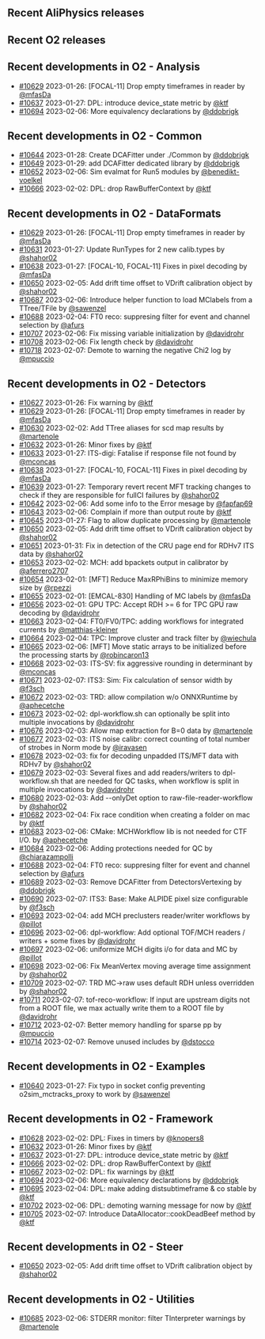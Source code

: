 ## Recent AliPhysics releases
## Recent O2 releases
## Recent developments in O2 - Analysis
- [\#10629](https://github.com/AliceO2Group/AliceO2/pull/10629) 2023-01-26: [FOCAL-11] Drop empty timeframes in reader by [@mfasDa](https://github.com/mfasDa)
- [\#10637](https://github.com/AliceO2Group/AliceO2/pull/10637) 2023-01-27: DPL: introduce device_state metric by [@ktf](https://github.com/ktf)
- [\#10694](https://github.com/AliceO2Group/AliceO2/pull/10694) 2023-02-06: More equivalency declarations by [@ddobrigk](https://github.com/ddobrigk)
## Recent developments in O2 - Common
- [\#10644](https://github.com/AliceO2Group/AliceO2/pull/10644) 2023-01-28: Create DCAFitter under ./Common by [@ddobrigk](https://github.com/ddobrigk)
- [\#10649](https://github.com/AliceO2Group/AliceO2/pull/10649) 2023-01-29: add DCAFitter dedicated library by [@ddobrigk](https://github.com/ddobrigk)
- [\#10652](https://github.com/AliceO2Group/AliceO2/pull/10652) 2023-02-06: Sim evalmat for Run5 modules by [@benedikt-voelkel](https://github.com/benedikt-voelkel)
- [\#10666](https://github.com/AliceO2Group/AliceO2/pull/10666) 2023-02-02: DPL: drop RawBufferContext by [@ktf](https://github.com/ktf)
## Recent developments in O2 - DataFormats
- [\#10629](https://github.com/AliceO2Group/AliceO2/pull/10629) 2023-01-26: [FOCAL-11] Drop empty timeframes in reader by [@mfasDa](https://github.com/mfasDa)
- [\#10631](https://github.com/AliceO2Group/AliceO2/pull/10631) 2023-01-27: Update RunTypes for 2 new calib.types by [@shahor02](https://github.com/shahor02)
- [\#10638](https://github.com/AliceO2Group/AliceO2/pull/10638) 2023-01-27: [FOCAL-10, FOCAL-11] Fixes in pixel decoding by [@mfasDa](https://github.com/mfasDa)
- [\#10650](https://github.com/AliceO2Group/AliceO2/pull/10650) 2023-02-05: Add drift time offset to VDrift calibration object by [@shahor02](https://github.com/shahor02)
- [\#10687](https://github.com/AliceO2Group/AliceO2/pull/10687) 2023-02-06: Introduce helper function to load MClabels from a TTree/TFile by [@sawenzel](https://github.com/sawenzel)
- [\#10688](https://github.com/AliceO2Group/AliceO2/pull/10688) 2023-02-04: FT0 reco: suppresing filter for event and channel selection by [@afurs](https://github.com/afurs)
- [\#10707](https://github.com/AliceO2Group/AliceO2/pull/10707) 2023-02-06: Fix missing variable initialization by [@davidrohr](https://github.com/davidrohr)
- [\#10708](https://github.com/AliceO2Group/AliceO2/pull/10708) 2023-02-06: Fix length check by [@davidrohr](https://github.com/davidrohr)
- [\#10718](https://github.com/AliceO2Group/AliceO2/pull/10718) 2023-02-07: Demote to warning the negative Chi2 log by [@mpuccio](https://github.com/mpuccio)
## Recent developments in O2 - Detectors
- [\#10627](https://github.com/AliceO2Group/AliceO2/pull/10627) 2023-01-26: Fix warning by [@ktf](https://github.com/ktf)
- [\#10629](https://github.com/AliceO2Group/AliceO2/pull/10629) 2023-01-26: [FOCAL-11] Drop empty timeframes in reader by [@mfasDa](https://github.com/mfasDa)
- [\#10630](https://github.com/AliceO2Group/AliceO2/pull/10630) 2023-02-02: Add TTree aliases for scd map results by [@martenole](https://github.com/martenole)
- [\#10632](https://github.com/AliceO2Group/AliceO2/pull/10632) 2023-01-26: Minor fixes by [@ktf](https://github.com/ktf)
- [\#10633](https://github.com/AliceO2Group/AliceO2/pull/10633) 2023-01-27: ITS-digi: Fatalise if response file not found by [@mconcas](https://github.com/mconcas)
- [\#10638](https://github.com/AliceO2Group/AliceO2/pull/10638) 2023-01-27: [FOCAL-10, FOCAL-11] Fixes in pixel decoding by [@mfasDa](https://github.com/mfasDa)
- [\#10639](https://github.com/AliceO2Group/AliceO2/pull/10639) 2023-01-27: Temporary revert recent MFT tracking changes to check if they are responsible for fullCI failures by [@shahor02](https://github.com/shahor02)
- [\#10642](https://github.com/AliceO2Group/AliceO2/pull/10642) 2023-02-06: Add some info to the Error mesage by [@fapfap69](https://github.com/fapfap69)
- [\#10643](https://github.com/AliceO2Group/AliceO2/pull/10643) 2023-02-06: Complain if more than output route by [@ktf](https://github.com/ktf)
- [\#10645](https://github.com/AliceO2Group/AliceO2/pull/10645) 2023-01-27: Flag to allow duplicate processing by [@martenole](https://github.com/martenole)
- [\#10650](https://github.com/AliceO2Group/AliceO2/pull/10650) 2023-02-05: Add drift time offset to VDrift calibration object by [@shahor02](https://github.com/shahor02)
- [\#10651](https://github.com/AliceO2Group/AliceO2/pull/10651) 2023-01-31: Fix in detection of the CRU page end for RDHv7 ITS data by [@shahor02](https://github.com/shahor02)
- [\#10653](https://github.com/AliceO2Group/AliceO2/pull/10653) 2023-02-02: MCH: add bpackets output in calibrator by [@aferrero2707](https://github.com/aferrero2707)
- [\#10654](https://github.com/AliceO2Group/AliceO2/pull/10654) 2023-02-01:  [MFT] Reduce MaxRPhiBins to minimize memory size  by [@rpezzi](https://github.com/rpezzi)
- [\#10655](https://github.com/AliceO2Group/AliceO2/pull/10655) 2023-02-01: [EMCAL-830] Handling of MC labels by [@mfasDa](https://github.com/mfasDa)
- [\#10656](https://github.com/AliceO2Group/AliceO2/pull/10656) 2023-02-01: GPU TPC: Accept RDH >= 6 for TPC GPU raw decoding by [@davidrohr](https://github.com/davidrohr)
- [\#10663](https://github.com/AliceO2Group/AliceO2/pull/10663) 2023-02-04: FT0/FV0/TPC: adding workflows for integrated currents by [@matthias-kleiner](https://github.com/matthias-kleiner)
- [\#10664](https://github.com/AliceO2Group/AliceO2/pull/10664) 2023-02-04: TPC: Improve cluster and track filter by [@wiechula](https://github.com/wiechula)
- [\#10665](https://github.com/AliceO2Group/AliceO2/pull/10665) 2023-02-06: [MFT] Move static arrays to be initialized before the processing starts by [@robincaron13](https://github.com/robincaron13)
- [\#10668](https://github.com/AliceO2Group/AliceO2/pull/10668) 2023-02-03: ITS-SV: fix aggressive rounding in determinant by [@mconcas](https://github.com/mconcas)
- [\#10671](https://github.com/AliceO2Group/AliceO2/pull/10671) 2023-02-07: ITS3: Sim: Fix calculation of sensor width by [@f3sch](https://github.com/f3sch)
- [\#10672](https://github.com/AliceO2Group/AliceO2/pull/10672) 2023-02-03: TRD: allow compilation w/o ONNXRuntime by [@aphecetche](https://github.com/aphecetche)
- [\#10673](https://github.com/AliceO2Group/AliceO2/pull/10673) 2023-02-02: dpl-workflow.sh can optionally be split into multiple invocations by [@davidrohr](https://github.com/davidrohr)
- [\#10676](https://github.com/AliceO2Group/AliceO2/pull/10676) 2023-02-03: Allow map extraction for B=0 data by [@martenole](https://github.com/martenole)
- [\#10677](https://github.com/AliceO2Group/AliceO2/pull/10677) 2023-02-03: ITS noise calibr: correct counting of total number of strobes in Norm mode by [@iravasen](https://github.com/iravasen)
- [\#10678](https://github.com/AliceO2Group/AliceO2/pull/10678) 2023-02-03: fix for decoding unpadded ITS/MFT data with RDHv7 by [@shahor02](https://github.com/shahor02)
- [\#10679](https://github.com/AliceO2Group/AliceO2/pull/10679) 2023-02-03: Several fixes and add readers/writers to dpl-workflow.sh that are needed for QC tasks, when workflow is split in multiple invocations by [@davidrohr](https://github.com/davidrohr)
- [\#10680](https://github.com/AliceO2Group/AliceO2/pull/10680) 2023-02-03: Add --onlyDet option to raw-file-reader-workflow by [@shahor02](https://github.com/shahor02)
- [\#10682](https://github.com/AliceO2Group/AliceO2/pull/10682) 2023-02-04: Fix race condition when creating a folder on mac by [@ktf](https://github.com/ktf)
- [\#10683](https://github.com/AliceO2Group/AliceO2/pull/10683) 2023-02-06: CMake: MCHWorkflow lib is not needed for CTF I/O. by [@aphecetche](https://github.com/aphecetche)
- [\#10684](https://github.com/AliceO2Group/AliceO2/pull/10684) 2023-02-06: Adding protections needed for QC by [@chiarazampolli](https://github.com/chiarazampolli)
- [\#10688](https://github.com/AliceO2Group/AliceO2/pull/10688) 2023-02-04: FT0 reco: suppresing filter for event and channel selection by [@afurs](https://github.com/afurs)
- [\#10689](https://github.com/AliceO2Group/AliceO2/pull/10689) 2023-02-03: Remove DCAFitter from DetectorsVertexing by [@ddobrigk](https://github.com/ddobrigk)
- [\#10690](https://github.com/AliceO2Group/AliceO2/pull/10690) 2023-02-07: ITS3: Base: Make ALPIDE pixel size configurable by [@f3sch](https://github.com/f3sch)
- [\#10693](https://github.com/AliceO2Group/AliceO2/pull/10693) 2023-02-04: add MCH preclusters reader/writer workflows by [@pillot](https://github.com/pillot)
- [\#10696](https://github.com/AliceO2Group/AliceO2/pull/10696) 2023-02-06: dpl-workflow: Add optional TOF/MCH readers / writers + some fixes by [@davidrohr](https://github.com/davidrohr)
- [\#10697](https://github.com/AliceO2Group/AliceO2/pull/10697) 2023-02-06: uniformize MCH digits i/o for data and MC by [@pillot](https://github.com/pillot)
- [\#10698](https://github.com/AliceO2Group/AliceO2/pull/10698) 2023-02-06: Fix MeanVertex moving average time assignment by [@shahor02](https://github.com/shahor02)
- [\#10709](https://github.com/AliceO2Group/AliceO2/pull/10709) 2023-02-07: TRD MC->raw uses default RDH unless overridden by [@shahor02](https://github.com/shahor02)
- [\#10711](https://github.com/AliceO2Group/AliceO2/pull/10711) 2023-02-07: tof-reco-workflow: If input are upstream digits not from a ROOT file, we max actually write them to a ROOT file by [@davidrohr](https://github.com/davidrohr)
- [\#10712](https://github.com/AliceO2Group/AliceO2/pull/10712) 2023-02-07: Better memory handling for sparse pp by [@mpuccio](https://github.com/mpuccio)
- [\#10714](https://github.com/AliceO2Group/AliceO2/pull/10714) 2023-02-07: Remove unused includes by [@dstocco](https://github.com/dstocco)
## Recent developments in O2 - Examples
- [\#10640](https://github.com/AliceO2Group/AliceO2/pull/10640) 2023-01-27: Fix typo in socket config preventing o2sim_mctracks_proxy to work by [@sawenzel](https://github.com/sawenzel)
## Recent developments in O2 - Framework
- [\#10628](https://github.com/AliceO2Group/AliceO2/pull/10628) 2023-02-02: DPL: Fixes in timers by [@knopers8](https://github.com/knopers8)
- [\#10632](https://github.com/AliceO2Group/AliceO2/pull/10632) 2023-01-26: Minor fixes by [@ktf](https://github.com/ktf)
- [\#10637](https://github.com/AliceO2Group/AliceO2/pull/10637) 2023-01-27: DPL: introduce device_state metric by [@ktf](https://github.com/ktf)
- [\#10666](https://github.com/AliceO2Group/AliceO2/pull/10666) 2023-02-02: DPL: drop RawBufferContext by [@ktf](https://github.com/ktf)
- [\#10667](https://github.com/AliceO2Group/AliceO2/pull/10667) 2023-02-02: DPL: fix warnings by [@ktf](https://github.com/ktf)
- [\#10694](https://github.com/AliceO2Group/AliceO2/pull/10694) 2023-02-06: More equivalency declarations by [@ddobrigk](https://github.com/ddobrigk)
- [\#10695](https://github.com/AliceO2Group/AliceO2/pull/10695) 2023-02-04: DPL: make adding distsubtimeframe & co stable by [@ktf](https://github.com/ktf)
- [\#10702](https://github.com/AliceO2Group/AliceO2/pull/10702) 2023-02-06: DPL: demoting warning message for now by [@ktf](https://github.com/ktf)
- [\#10705](https://github.com/AliceO2Group/AliceO2/pull/10705) 2023-02-07: Introduce DataAllocator::cookDeadBeef method by [@ktf](https://github.com/ktf)
## Recent developments in O2 - Steer
- [\#10650](https://github.com/AliceO2Group/AliceO2/pull/10650) 2023-02-05: Add drift time offset to VDrift calibration object by [@shahor02](https://github.com/shahor02)
## Recent developments in O2 - Utilities
- [\#10685](https://github.com/AliceO2Group/AliceO2/pull/10685) 2023-02-06: STDERR monitor: filter TInterpreter warnings by [@martenole](https://github.com/martenole)
